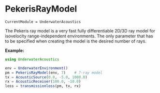 # PekerisRayModel

```@meta
CurrentModule = UnderwaterAcoustics
```

The Pekeris ray model is a very fast fully differentiable 2D/3D ray model for isovelocity range-independent environments. The only parameter that has to be specified when creating the model is the desired number of rays.

**Example:**

```julia
using UnderwaterAcoustics

env = UnderwaterEnvironment()
pm = PekerisRayModel(env, 7)    # 7-ray model
tx = AcousticSource(0.0, -5.0, 1000.0)
rx = AcousticReceiver(100.0, -10.0)
loss = transmissionloss(pm, tx, rx)
```
